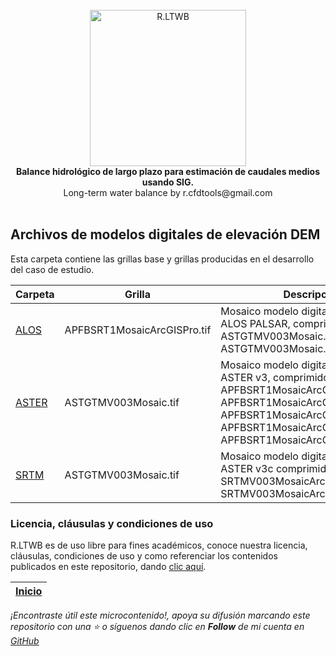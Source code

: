 <div align="center">
  <br>
  <img alt="R.LTWB" src="https://github.com/rcfdtools/R.LTWB/blob/main/.icons/R.LTWB.svg" width="250px">
  <br><b>Balance hidrológico de largo plazo para estimación de caudales medios usando SIG.</b><br>Long-term water balance by r.cfdtools@gmail.com<br><br>  
</div>

## Archivos de modelos digitales de elevación DEM

Esta carpeta contiene las grillas base y grillas producidas en el desarrollo del caso de estudio.

| Carpeta                                                           | Grilla                       | Descripción                                                                                                                                                                                                                                 | Actividad                                                              |
|-------------------------------------------------------------------|------------------------------|---------------------------------------------------------------------------------------------------------------------------------------------------------------------------------------------------------------------------------------------|------------------------------------------------------------------------|
| [ALOS](https://github.com/rcfdtools/R.LTWB/tree/main/.dem/ALOS)   | APFBSRT1MosaicArcGISPro.tif  | Mosaico modelo digital de elevación ALOS PALSAR, comprimido como ASTGTMV003Mosaic.part1.rar, ASTGTMV003Mosaic.part2.rar                                                                                                                     | [Ir](https://github.com/rcfdtools/R.LTWB/tree/main/Section02/DEMAlos)  |
| [ASTER](https://github.com/rcfdtools/R.LTWB/tree/main/.dem/ASTER) | ASTGTMV003Mosaic.tif         | Mosaico modelo digital de elevación ASTER v3, comprimido como APFBSRT1MosaicArcGISPro.part1.rar, APFBSRT1MosaicArcGISPro.part2.rar, APFBSRT1MosaicArcGISPro.part3.rar, APFBSRT1MosaicArcGISPro.part4.rar, APFBSRT1MosaicArcGISPro.part5.rar | [Ir](https://github.com/rcfdtools/R.LTWB/tree/main/Section02/DEMAster) |
| [SRTM](https://github.com/rcfdtools/R.LTWB/tree/main/.dem/SRTM)   | ASTGTMV003Mosaic.tif         | Mosaico modelo digital de elevación ASTER v3c comprimido como SRTMV003MosaicArcGISPro.part1.rar, SRTMV003MosaicArcGISPro.part2.rar                                                                                                          | [Ir](https://github.com/rcfdtools/R.LTWB/tree/main/Section02/DEMSrtm)  |


### Licencia, cláusulas y condiciones de uso

R.LTWB es de uso libre para fines académicos, conoce nuestra licencia, cláusulas, condiciones de uso y como referenciar los contenidos publicados en este repositorio, dando [clic aquí](https://github.com/rcfdtools/R.LTWB/wiki/License).


| [Inicio](https://github.com/rcfdtools/R.LTWB/wiki) |
|------------------------|

_¡Encontraste útil este microcontenido!, apoya su difusión marcando este repositorio con una ⭐ o síguenos dando clic en **Follow** de mi cuenta en [GitHub](https://github.com/rcfdtools)_